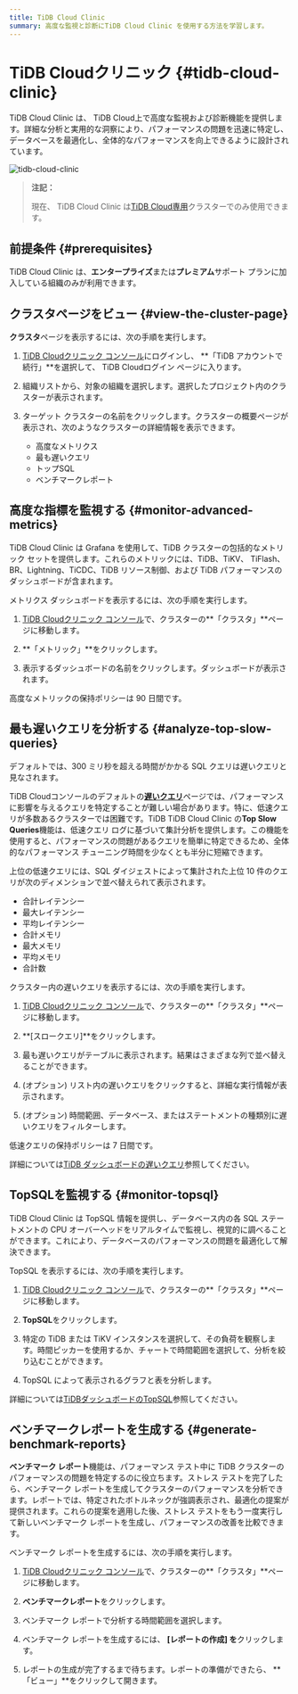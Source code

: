 ```yaml
---
title: TiDB Cloud Clinic
summary: 高度な監視と診断にTiDB Cloud Clinic を使用する方法を学習します。
---
```


# TiDB Cloudクリニック {#tidb-cloud-clinic}

TiDB Cloud Clinic は、 TiDB Cloud上で高度な監視および診断機能を提供します。詳細な分析と実用的な洞察により、パフォーマンスの問題を迅速に特定し、データベースを最適化し、全体的なパフォーマンスを向上できるように設計されています。

![tidb-cloud-clinic](https://docs-download.pingcap.com/media/images/docs/tidb-cloud/tidb-cloud-clinic.png)

> **注記：**
>
> 現在、 TiDB Cloud Clinic は[TiDB Cloud専用](/tidb-cloud/select-cluster-tier.md#tidb-cloud-dedicated)クラスターでのみ使用できます。

## 前提条件 {#prerequisites}

TiDB Cloud Clinic は、**エンタープライズ**または**プレミアム**サポート プランに加入している組織のみが利用できます。

## クラスタページをビュー {#view-the-cluster-page}

**クラスタ**ページを表示するには、次の手順を実行します。

1.  [TiDB Cloudクリニック コンソール](https://clinic.pingcap.com/)にログインし、 **「TiDB アカウントで続行」**を選択して、 TiDB Cloudログイン ページに入ります。

2.  組織リストから、対象の組織を選択します。選択したプロジェクト内のクラスターが表示されます。

3.  ターゲット クラスターの名前をクリックします。クラスターの概要ページが表示され、次のようなクラスターの詳細情報を表示できます。

    -   高度なメトリクス
    -   最も遅いクエリ
    -   トップSQL
    -   ベンチマークレポート

## 高度な指標を監視する {#monitor-advanced-metrics}

TiDB Cloud Clinic は Grafana を使用して、TiDB クラスターの包括的なメトリック セットを提供します。これらのメトリックには、TiDB、TiKV、 TiFlash、 BR、Lightning、TiCDC、TiDB リソース制御、および TiDB パフォーマンスのダッシュボードが含まれます。

メトリクス ダッシュボードを表示するには、次の手順を実行します。

1.  [TiDB Cloudクリニック コンソール](https://clinic.pingcap.com/)で、クラスターの**「クラスタ」**ページに移動します。

2.  **「メトリック」**をクリックします。

3.  表示するダッシュボードの名前をクリックします。ダッシュボードが表示されます。

高度なメトリックの保持ポリシーは 90 日間です。

## 最も遅いクエリを分析する {#analyze-top-slow-queries}

デフォルトでは、300 ミリ秒を超える時間がかかる SQL クエリは遅いクエリと見なされます。

TiDB Cloudコンソールのデフォルトの[**遅いクエリ**](/tidb-cloud/tune-performance.md#slow-query)ページでは、パフォーマンスに影響を与えるクエリを特定することが難しい場合があります。特に、低速クエリが多数あるクラスターでは困難です。TiDB TiDB Cloud Clinic の**Top Slow Queries**機能は、低速クエリ ログに基づいて集計分析を提供します。この機能を使用すると、パフォーマンスの問題があるクエリを簡単に特定できるため、全体的なパフォーマンス チューニング時間を少なくとも半分に短縮できます。

上位の低速クエリには、SQL ダイジェストによって集計された上位 10 件のクエリが次のディメンションで並べ替えられて表示されます。

-   合計レイテンシー
-   最大レイテンシー
-   平均レイテンシー
-   合計メモリ
-   最大メモリ
-   平均メモリ
-   合計数

クラスター内の遅いクエリを表示するには、次の手順を実行します。

1.  [TiDB Cloudクリニック コンソール](https://clinic.pingcap.com/)で、クラスターの**「クラスタ」**ページに移動します。

2.  **[スロークエリ]**をクリックします。

3.  最も遅いクエリがテーブルに表示されます。結果はさまざまな列で並べ替えることができます。

4.  (オプション) リスト内の遅いクエリをクリックすると、詳細な実行情報が表示されます。

5.  (オプション) 時間範囲、データベース、またはステートメントの種類別に遅いクエリをフィルターします。

低速クエリの保持ポリシーは 7 日間です。

詳細については[TiDB ダッシュボードの遅いクエリ](https://docs.pingcap.com/tidb/stable/dashboard-slow-query)参照してください。

## TopSQLを監視する {#monitor-topsql}

TiDB Cloud Clinic は TopSQL 情報を提供し、データベース内の各 SQL ステートメントの CPU オーバーヘッドをリアルタイムで監視し、視覚的に調べることができます。これにより、データベースのパフォーマンスの問題を最適化して解決できます。

TopSQL を表示するには、次の手順を実行します。

1.  [TiDB Cloudクリニック コンソール](https://clinic.pingcap.com/)で、クラスターの**「クラスタ」**ページに移動します。

2.  **TopSQL**をクリックします。

3.  特定の TiDB または TiKV インスタンスを選択して、その負荷を観察します。時間ピッカーを使用するか、チャートで時間範囲を選択して、分析を絞り込むことができます。

4.  TopSQL によって表示されるグラフと表を分析します。

詳細については[TiDBダッシュボードのTopSQL](https://docs.pingcap.com/tidb/stable/top-sql)参照してください。

## ベンチマークレポートを生成する {#generate-benchmark-reports}

**ベンチマーク レポート**機能は、パフォーマンス テスト中に TiDB クラスターのパフォーマンスの問題を特定するのに役立ちます。ストレス テストを完了したら、ベンチマーク レポートを生成してクラスターのパフォーマンスを分析できます。レポートでは、特定されたボトルネックが強調表示され、最適化の提案が提供されます。これらの提案を適用した後、ストレス テストをもう一度実行して新しいベンチマーク レポートを生成し、パフォーマンスの改善を比較できます。

ベンチマーク レポートを生成するには、次の手順を実行します。

1.  [TiDB Cloudクリニック コンソール](https://clinic.pingcap.com/)で、クラスターの**「クラスタ」**ページに移動します。

2.  **ベンチマークレポート**をクリックします。

3.  ベンチマーク レポートで分析する時間範囲を選択します。

4.  ベンチマーク レポートを生成するには、 **[レポートの作成] を**クリックします。

5.  レポートの生成が完了するまで待ちます。レポートの準備ができたら、 **「ビュー」**をクリックして開きます。
